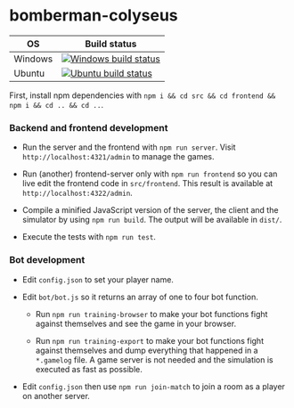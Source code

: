 # bomberman-colyseus

| OS      | Build status                                                                                                                                                              |
| ------- | ------------------------------------------------------------------------------------------------------------------------------------------------------------------------- |
| Windows | [![Windows build status](https://img.shields.io/appveyor/ci/asimmon/bomberman-colyseus/master?logo=appveyor)](https://ci.appveyor.com/project/asimmon/bomberman-colyseus) |
| Ubuntu  | [![Ubuntu build status](https://img.shields.io/travis/asimmon/bomberman-colyseus/master?logo=travis)](https://travis-ci.com/asimmon/bomberman-colyseus)                   |

First, install npm dependencies with `npm i && cd src && cd frontend && npm i && cd .. && cd ..`.

### Backend and frontend development

- Run the server and the frontend with `npm run server`. Visit `http://localhost:4321/admin` to manage the games.

- Run (another) frontend-server only with `npm run frontend` so you can live edit the frontend code in `src/frontend`. This result is available at `http://localhost:4322/admin`.

- Compile a minified JavaScript version of the server, the client and the simulator by using `npm run build`. The output will be available in `dist/`.

- Execute the tests with `npm run test`.

### Bot development

- Edit `config.json` to set your player name.

- Edit `bot/bot.js` so it returns an array of one to four bot function.

  - Run `npm run training-browser` to make your bot functions fight against themselves and see the game in your browser.

  - Run `npm run training-export` to make your bot functions fight against themselves and dump everything that happened in a `*.gamelog` file. A game server is not needed and the simulation is executed as fast as possible.

- Edit `config.json` then use `npm run join-match` to join a room as a player on another server.
